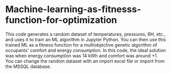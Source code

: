 # Machine-learning-as-fitnesss-function-for-optimization
This code generates a random dataset of temperatures, pressures, RH, etc., and uses it to train an ML algorithm in Jupyter Python. You can then use this trained ML as a fitness function for a multiobjective genetic algorithm of occupants' comfort and energy consumption. In this code, the ideal solution was when energy consumption was 14 kWh and comfort was around +1. You can change the random dataset with an import excel file or import from the MSSQL database.
